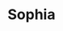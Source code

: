 ---
title: Sophia
artigo: a
picture: /images/s/Sophia1.jpg
background: /images/fundos/bolas.jpg
style: style-vermelho2
description: Sophia é um nome de origem...
full-description: Sophia é um nome de origem grega e seu sentido literal é sabedoria. E, como não poderia ser diferente, reflete uma pessoa que gosta de pensar, questionar, filosofar! Então, se a sua pequena Sophia vive no mundo da lua, pensa que sabe tudo e vive questionando sobre as coisas, saiba que a culpa pode ser do nome que você escolheu!
---